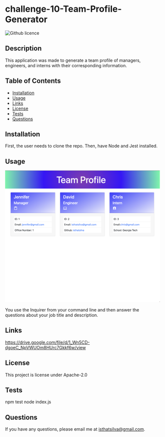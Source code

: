 # challenge-10-Team-Profile-Generator

![Github licence](https://img.shields.io/badge/License-Apache_2.0-blue.svg)

## Description

This application was made to generate a team profile of managers, engineers, and interns with their corresponding information.

## Table of Contents

- [Installation](#installation)
- [Usage](#usage)
- [Links](#links)
- [License](#license)
- [Tests](#tests)
- [Questions](#questions)

## Installation

First, the user needs to clone the repo. Then, have Node and Jest installed.

## Usage

![ScreenShot from application](./assets/team%20profile.png)

You use the Inquirer from your command line and then answer the questions about your job title and description.

## Links

https://drive.google.com/file/d/1_Wn5CD-dgoeC_NpVWUOm8HUrc7Gkkf6w/view

## License

This project is license under Apache-2.0

## Tests

npm test
node index.js

## Questions

If you have any questions, please email me at isthatsilva@gmail.com.
